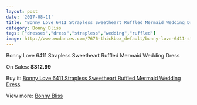 ```yaml
---
layout: post
date: '2017-08-11'
title: "Bonny Love 6411 Strapless Sweetheart Ruffled Mermaid Wedding Dress"
category: Bonny Bliss
tags: ["dresses","dress","strapless","wedding","ruffled"]
image: http://www.eudances.com/7676-thickbox_default/bonny-love-6411-strapless-sweetheart-ruffled-mermaid-wedding-dress.jpg
---
```

Bonny Love 6411 Strapless Sweetheart Ruffled Mermaid Wedding Dress

On Sales: **$312.99**
<a href="https://www.eudances.com/en/bonny-bliss/2715-bonny-love-6411-strapless-sweetheart-ruffled-mermaid-wedding-dress.html"><amp-img layout="responsive" width="600" height="600" src="//www.eudances.com/7676-thickbox_default/bonny-love-6411-strapless-sweetheart-ruffled-mermaid-wedding-dress.jpg" alt="Bonny Love 6411 Strapless Sweetheart Ruffled Mermaid Wedding Dress 0" /></a>
<a href="https://www.eudances.com/en/bonny-bliss/2715-bonny-love-6411-strapless-sweetheart-ruffled-mermaid-wedding-dress.html"><amp-img layout="responsive" width="600" height="600" src="//www.eudances.com/7678-thickbox_default/bonny-love-6411-strapless-sweetheart-ruffled-mermaid-wedding-dress.jpg" alt="Bonny Love 6411 Strapless Sweetheart Ruffled Mermaid Wedding Dress 1" /></a>
<a href="https://www.eudances.com/en/bonny-bliss/2715-bonny-love-6411-strapless-sweetheart-ruffled-mermaid-wedding-dress.html"><amp-img layout="responsive" width="600" height="600" src="//www.eudances.com/7677-thickbox_default/bonny-love-6411-strapless-sweetheart-ruffled-mermaid-wedding-dress.jpg" alt="Bonny Love 6411 Strapless Sweetheart Ruffled Mermaid Wedding Dress 2" /></a>

Buy it: [Bonny Love 6411 Strapless Sweetheart Ruffled Mermaid Wedding Dress](https://www.eudances.com/en/bonny-bliss/2715-bonny-love-6411-strapless-sweetheart-ruffled-mermaid-wedding-dress.html "Bonny Love 6411 Strapless Sweetheart Ruffled Mermaid Wedding Dress")

View more: [Bonny Bliss](https://www.eudances.com/en/40-bonny-bliss "Bonny Bliss")